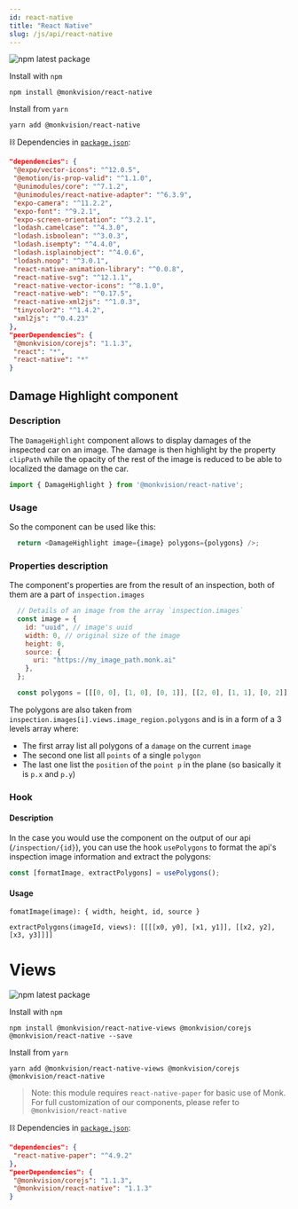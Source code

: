 ```yaml
---
id: react-native
title: "React Native"
slug: /js/api/react-native
---
```

![npm latest package](https://img.shields.io/npm/v/@monkvision/react-native/latest.svg)

Install with `npm`
``` npm
npm install @monkvision/react-native
```

Install from `yarn`
``` yarn
yarn add @monkvision/react-native
```

⛓️ Dependencies in [`package.json`](https://github.com/monkvision/monkjs/tree/main/packages/react-native/package.json):
 ``` json
"dependencies": {
  "@expo/vector-icons": "^12.0.5",
  "@emotion/is-prop-valid": "^1.1.0",
  "@unimodules/core": "^7.1.2",
  "@unimodules/react-native-adapter": "^6.3.9",
  "expo-camera": "^11.2.2",
  "expo-font": "^9.2.1",
  "expo-screen-orientation": "^3.2.1",
  "lodash.camelcase": "^4.3.0",
  "lodash.isboolean": "^3.0.3",
  "lodash.isempty": "^4.4.0",
  "lodash.isplainobject": "^4.0.6",
  "lodash.noop": "^3.0.1",
  "react-native-animation-library": "^0.0.8",
  "react-native-svg": "^12.1.1",
  "react-native-vector-icons": "^8.1.0",
  "react-native-web": "^0.17.5",
  "react-native-xml2js": "^1.0.3",
  "tinycolor2": "^1.4.2",
  "xml2js": "^0.4.23"
},
"peerDependencies": {
  "@monkvision/corejs": "1.1.3",
  "react": "*",
  "react-native": "*"
}
 ```

## Damage Highlight component
### Description
The `DamageHighlight` component allows to display damages of the inspected car on an image.
The damage is then highlight by the property `clipPath` while the opacity of the rest of the image is reduced to be able to localized the damage on the car.
```js
import { DamageHighlight } from '@monkvision/react-native';
```
### Usage
So the component can be used like this:
```js
  return <DamageHighlight image={image} polygons={polygons} />;
```
### Properties description
The component's properties are from the result of an inspection, both of them are a part of `inspection.images`
```js
  // Details of an image from the array `inspection.images`
  const image = {
    id: "uuid", // image's uuid
    width: 0, // original size of the image
    height: 0,
    source: {
      uri: "https://my_image_path.monk.ai"
    },
  };
```
```js
  const polygons = [[[0, 0], [1, 0], [0, 1]], [[2, 0], [1, 1], [0, 2]]];
```
The polygons are also taken from `inspection.images[i].views.image_region.polygons`
and is in a form of a 3 levels array where:
* The first array list all polygons of a `damage` on the current `image`
* The second one list all `points` of a single `polygon`
* The last one list the `position` of the `point p` in the plane (so basically it is `p.x` and `p.y`)

### Hook
#### Description
In the case you would use the component on the output of our api (`/inspection/{id}`), you can use the hook `usePolygons` to format the api's inspection image information and extract the polygons:
```js
const [formatImage, extractPolygons] = usePolygons();
```
#### Usage
```
fomatImage(image): { width, height, id, source }
```
```
extractPolygons(imageId, views): [[[[x0, y0], [x1, y1]], [[x2, y2], [x3, y3]]]]
```

# Views

![npm latest package](https://img.shields.io/npm/v/@monkvision/react-native-views/latest.svg)

Install with `npm`
``` npm
npm install @monkvision/react-native-views @monkvision/corejs @monkvision/react-native --save
```

Install from `yarn`
``` yarn
yarn add @monkvision/react-native-views @monkvision/corejs @monkvision/react-native
```

> Note: this module requires `react-native-paper` for basic use of Monk.
> For full customization of our components, please refer to `@monkvision/react-native`

⛓️ Dependencies in [`package.json`](https://github.com/monkvision/monkjs/tree/main/packages/react-native-views/package.json):
 ``` json
"dependencies": {
  "react-native-paper": "^4.9.2"
},
"peerDependencies": {
  "@monkvision/corejs": "1.1.3",
  "@monkvision/react-native": "1.1.3"
}
 ```
